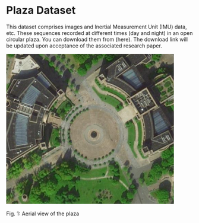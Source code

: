 # Plaza Dataset

This dataset comprises images and Inertial Measurement Unit (IMU) data, etc. These sequences recorded at different times (day and night) in an open circular plaza. You can download them from (here). The download link will be updated upon acceptance of the associated research paper.

![Plaza Image](plaza.png)

Fig. 1: Aerial view of the plaza
